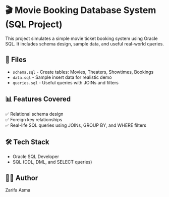 # 🎬 Movie Booking Database System (SQL Project)

This project simulates a simple movie ticket booking system using Oracle SQL. It includes schema design, sample data, and useful real-world queries.

## 📁 Files

- `schema.sql` - Create tables: Movies, Theaters, Showtimes, Bookings
- `data.sql` - Sample insert data for realistic demo
- `queries.sql` - Useful queries with JOINs and filters

## 📊 Features Covered

✅ Relational schema design  
✅ Foreign key relationships  
✅ Real-life SQL queries using JOINs, GROUP BY, and WHERE filters

## 🛠️ Tech Stack

- Oracle SQL Developer  
- SQL (DDL, DML, and SELECT queries)

## 👨‍💻 Author

Zarifa Asma 

